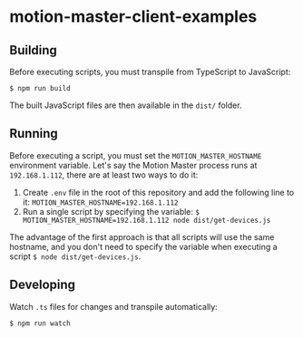 # motion-master-client-examples

## Building

Before executing scripts, you must transpile from TypeScript to JavaScript:

```
$ npm run build
```

The built JavaScript files are then available in the `dist/` folder.

## Running

Before executing a script, you must set the `MOTION_MASTER_HOSTNAME` environment variable. Let's say the Motion Master process runs at `192.168.1.112`, there are at least two ways to do it:

1. Create `.env` file in the root of this repository and add the following line to it: `MOTION_MASTER_HOSTNAME=192.168.1.112`
2. Run a single script by specifying the variable: `$ MOTION_MASTER_HOSTNAME=192.168.1.112 node dist/get-devices.js`

The advantage of the first approach is that all scripts will use the same hostname, and you don't need to specify the variable when executing a script `$ node dist/get-devices.js`.

## Developing

Watch `.ts` files for changes and transpile automatically:

```
$ npm run watch
```

